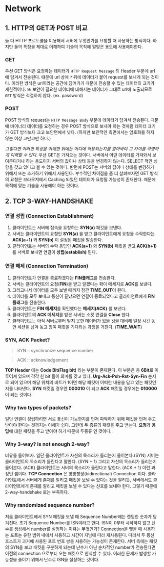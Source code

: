 # Network

## 1. HTTP의 GET과 POST 비교
둘 다 HTTP 프로토콜을 이용해서 서버에 무엇인가를 요청할 때 사용하는 방식이다.
하지만 둘의 특징을 제대로 이해하여 기술의 목적에 알맞은 용도에 사용해야한다.

### GET
우선 GET 방식은 요청하는 데이터가 ```HTTP Request Message``` 의 Header 부분에 url에 담겨서 전송된다.
떄문에 url 상에 ```?``` 뒤에 데이터가 붙어 request를 보내게 되는 것이다. 이러한 방식은 url이라는 공간에 담겨가기 때문에 전송할 수 있는 데이터의 크기가 제한적이다.
또 보안이 필요한 데이터에 대해서는 데이터가 그대로 url에 노출되므로 ```GET``` 방식은 적절하지 않다. (ex. password)

### POST
POST 방식의 request는 ```HTTP Message Body``` 부분에 데이터가 담겨서 전송된다. 때문에 바이너리 데이터를 요청하는 경우 POST 방식으로 보내야 하는 것처럼 데이터 크기가 GET 방식보다 크고 보안면에서 낫다.
(하지만 보안적인 측면에서는 암호화를 하지 않는 이상 고만고만 하다.)

*그렇다면 이러한 특성을 이해한 뒤에는 어디에 적용되는지를 알아봐야 그 차이를 극명하게 이해할 수 있다.*
우선 GET은 가져오는 것이다. 서버에서 어떤 데이터를 가져와서 보여준다거나 하는 용도이지 서버의 값이나 상태 등을 변경하지 않는다.
SELECT 적인 성향을 갖고 있다고 볼 수 있는 것이다. 반면에 POST는 서버의 값이나 상태를 변경하기 위해서 또는 추가하기 위해서 사용된다.
부수적인 차이점을 좀 더 살펴보자면 GET 방식의 요청은 브라우저에서 Caching 되었던 데이터가 요청될 가능성이 존재한다. 때문에 목적에 맞는 기술을 사용해야 하는 것이다.

## 2. TCP 3-WAY-HANDSHAKE
### 연결 성립 (Connection Establishment)
1. 클라이언트는 서버에 접속을 요청하는 **SYN(a)** 패킷을 보낸다.
2. 서버는 클라이언트의 요청인 **SYN(a)** 을 받고 클라이언트에게 요청을 수락한다는 **ACK(a+1)** 와 **SYN(b)** 이 설정된 패킷을 발송한다.
3. 클라이언트는 서버의 수락 응답인 **ACK(a+1)** 와 **SYN(b)** 패킷을 받고 **ACK(b+1)** 를 서버로 보내면 연결이 **성립(establish)** 된다.

### 연결 해제 (Connection Termination)
1. 클라이언트가 연결을 종료하겠다는 **FIN플래그**를 전송한다.
2. 서버는 클라이언트의 요청(**FIN**)을 받고 알겠다는 확이 메세지로 **ACK**를 보낸다.
3. 그리고나서 데이터를 모두 보낼 때까지 잠깐 **TIME_OUT**이 된다.
4. 데이터를 모두 보내고 통신이 끝났으면 연결이 종료되었다고 클라이언트에게 **FIN 플래그**를 전송한다.
5. 클라이언트는 **FIN 메세지**를 확인했다는 **메세지(ACK)** 를 보낸다.
6. 클라이언트의 **ACK 메세지**를 받은 서버는 소켓 연결을 **Close** 한다.
7. 클라이언트는 아직 서버로부터 받지 못한 데이터가 있을 것을 대비해 일정 시간 동안 세션을 남겨 놓고 잉여 패킷을 기다리는 과정을 거친다. (**TIME_WAIT**)

### SYN, ACK Packet?
> SYN :: synchronize sequence number

> ACK :: acknowledgement

**TCP Header** 에는 **Code Bit(Flag bit)** 라는 부분이 존재한다. 이 부분은 총 **6Bit**로 이루어져 있으며 각각 한 bit 들이 의미를 갖고 있다.
**Urg-Ack-Psh-Rst-Syn-Fin** 순서로 되어 있으며 해당 위치의 비트가 1이면 해당 패킷이 어떠한 내용을 담고 있는 패킷인지를 나타낸다.
**SYN** 패킷일 경우엔 **000010** 이 되고 **ACK** 패킷일 경우에는 **010000** 이 되는 것이다.

### Why two types of packets?
일단 연결이 성립하려면 서로 통신이 가능한지를 먼저 파악하기 위해 패킷을 먼저 주고받아야 한다는 것까지는 이해가 쉽다.
그런데 두 종류의 패킷을 주고 받는다. **요청**과 **응답**에 대한 패킷을 주고 받아야 하기 때문에 두종류 인 것이다.

### Why 3-way? Is not enough 2-way?
비유를 들어보자. 일단 클라이언트가 자신의 목소리가 들리는지 물어본다.(SYN) 서버는 클라이언트의 목소리가 들린다고 말한다.
(SYN + 1) 그리고 자신의 목소리가 들리는지 물어본다. (ACK) 클라이언트는 서버의 목소리가 들린다고 말한다. (ACK + 1) 이런 과정인 셈이다.
**TCP Connection** 은 양방향성(bidirectional) Connection 이다. 클라이언트에서 서버에게 존재를 알리고 패킷을 보낼 수 있다는 것을 알리듯,
서버에서도 클라이언트에게 존재를 알리고 패킷을 보낼 수 있다는 신호를 보내야 한다. 그렇기 때문에 2-way-handshake 로는 부족하다.

### Why randomized sequence number?
처음 클라이언트에서 SYN 패킷을 보낼 때 Sequence Number에는 랜덤한 숫자가 담겨진다. 초기 Sequence Number를 ISN이라고 한다.
ISN이 0부터 시작하지 않고 난수를 생성해서 number를 설정하는 이유는 무엇인가?
Connection을 맺을 때 사용하는 포트는 유한 범위 내에서 사용하고 시간이 지남에 따라 재사용된다.
따라서 두 통신 호스트가 과거에 사용된 포트 번호 쌍을 사용하는 가능성이 존재한다. 서버 측에는 패킷의 SYN을 보고 패킷을 구분하게 되는데 난수가 아닌
순차적인 number가 전송된다면 이전의 connection 으로부터 오는 패킷으로 인식할 수 있다.
이러한 문제가 발생할 가능성을 줄이기 위해서 난수로 ISN을 설정하는 것이다.
